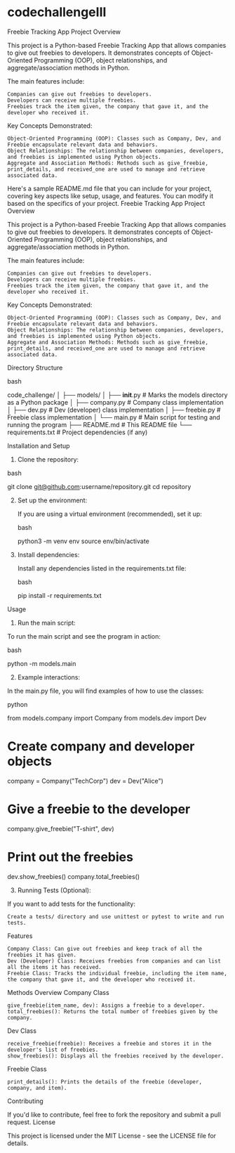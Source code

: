  # codechallengeIII
Freebie Tracking App
Project Overview

This project is a Python-based Freebie Tracking App that allows companies to give out freebies to developers. It demonstrates concepts of Object-Oriented Programming (OOP), object relationships, and aggregate/association methods in Python.

The main features include:

    Companies can give out freebies to developers.
    Developers can receive multiple freebies.
    Freebies track the item given, the company that gave it, and the developer who received it.

Key Concepts Demonstrated:

    Object-Oriented Programming (OOP): Classes such as Company, Dev, and Freebie encapsulate relevant data and behaviors.
    Object Relationships: The relationship between companies, developers, and freebies is implemented using Python objects.
    Aggregate and Association Methods: Methods such as give_freebie, print_details, and received_one are used to manage and retrieve associated data.

Here's a sample README.md file that you can include for your project, covering key aspects like setup, usage, and features. You can modify it based on the specifics of your project.
Freebie Tracking App
Project Overview

This project is a Python-based Freebie Tracking App that allows companies to give out freebies to developers. It demonstrates concepts of Object-Oriented Programming (OOP), object relationships, and aggregate/association methods in Python.

The main features include:

    Companies can give out freebies to developers.
    Developers can receive multiple freebies.
    Freebies track the item given, the company that gave it, and the developer who received it.

Key Concepts Demonstrated:

    Object-Oriented Programming (OOP): Classes such as Company, Dev, and Freebie encapsulate relevant data and behaviors.
    Object Relationships: The relationship between companies, developers, and freebies is implemented using Python objects.
    Aggregate and Association Methods: Methods such as give_freebie, print_details, and received_one are used to manage and retrieve associated data.

Directory Structure

bash

code_challenge/
│
├── models/
│    ├── __init__.py          # Marks the models directory as a Python package
│    ├── company.py           # Company class implementation
│    ├── dev.py               # Dev (developer) class implementation
│    ├── freebie.py           # Freebie class implementation
│    └── main.py              # Main script for testing and running the program
├── README.md                 # This README file
└── requirements.txt          # Project dependencies (if any)

Installation and Setup
1. Clone the repository:

bash

git clone git@github.com:username/repository.git
cd repository

2. Set up the environment:

    If you are using a virtual environment (recommended), set it up:

    bash

    python3 -m venv env
    source env/bin/activate

3. Install dependencies:

    Install any dependencies listed in the requirements.txt file:

    bash

    pip install -r requirements.txt

Usage
1. Run the main script:

To run the main script and see the program in action:

bash

python -m models.main

2. Example interactions:

In the main.py file, you will find examples of how to use the classes:

python

from models.company import Company
from models.dev import Dev

# Create company and developer objects
company = Company("TechCorp")
dev = Dev("Alice")

# Give a freebie to the developer
company.give_freebie("T-shirt", dev)

# Print out the freebies
dev.show_freebies()
company.total_freebies()

3. Running Tests (Optional):

If you want to add tests for the functionality:

    Create a tests/ directory and use unittest or pytest to write and run tests.

Features

    Company Class: Can give out freebies and keep track of all the freebies it has given.
    Dev (Developer) Class: Receives freebies from companies and can list all the items it has received.
    Freebie Class: Tracks the individual freebie, including the item name, the company that gave it, and the developer who received it.

Methods Overview
Company Class

    give_freebie(item_name, dev): Assigns a freebie to a developer.
    total_freebies(): Returns the total number of freebies given by the company.

Dev Class

    receive_freebie(freebie): Receives a freebie and stores it in the developer's list of freebies.
    show_freebies(): Displays all the freebies received by the developer.

Freebie Class

    print_details(): Prints the details of the freebie (developer, company, and item).

Contributing

If you'd like to contribute, feel free to fork the repository and submit a pull request.
License

This project is licensed under the MIT License - see the LICENSE file for details.
